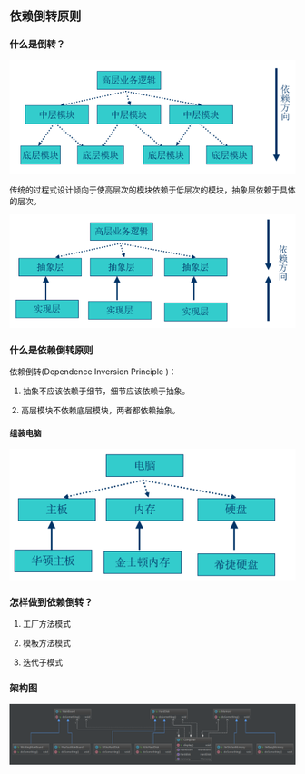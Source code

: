 


## 依赖倒转原则

### 什么是倒转？

![1565813894524](assets/1565813894524.png)

传统的过程式设计倾向于使高层次的模块依赖于低层次的模块，抽象层依赖于具体的层次。



![1565813918769](assets/1565813918769.png)



### 什么是依赖倒转原则

依赖倒转(Dependence Inversion Principle )：

1. 抽象不应该依赖于细节，细节应该依赖于抽象。

​    2. 高层模块不依赖底层模块，两者都依赖抽象。

#### 组装电脑

![1565813961797](assets/1565813961797.png)

### 怎样做到依赖倒转？

1. 工厂方法模式

2. 模板方法模式

3. 迭代子模式 



### 架构图



![1565819634643](assets/1565819634643.png)

